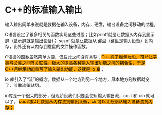 # C++的标准输入输出

输入输出简单来说就是数据在输入设备，内存，硬盘，输出设备之间移动的过程。&#x20;

C语言设定了很多相关的函数实现这些过程；比如printf就是让数据从内存到显示屏（显示屏就是输出设备)； scanf 就是让数据从 键盘（键盘是输入设备）到内存，此外还有从内存到磁盘的文件操作函数。&#x20;

C语言的函数虽然简单方便，但彼此之间没有关联；<mark style="background-color:orange;">C++有了继承功能，可以让子类与父类之间有关联性，极大的提高各种输入输出功能之间的耦合性，于是 C++用继承功能重写了输入输出功能，这就是 io 库</mark>；

io 库引入了“流”的概念，数据从一个地方到另一个地方，原本地方的数据就没了，叫做流很贴切。&#x20;

io库是一个很大的部分，但现阶段我们只要会使用输入输出流，cout 和 cin 就可以了。 <mark style="background-color:orange;">cout可以让数据从内存流到输出设备，cin可以让数据从输入设备流到内存；</mark>
